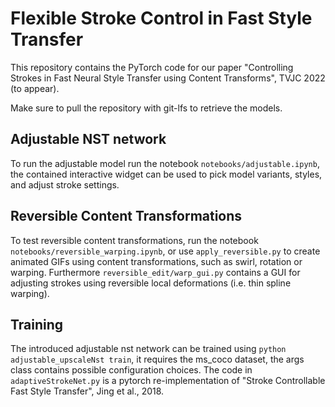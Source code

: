 # Flexible Stroke Control in Fast Style Transfer

This repository contains the PyTorch code for our paper "Controlling Strokes in Fast Neural Style Transfer using Content Transforms", TVJC 2022 (to appear).

Make sure to pull the repository with git-lfs to retrieve the models.

## Adjustable NST network
To run the adjustable model run the notebook `notebooks/adjustable.ipynb`, the contained interactive widget can be used to pick model variants, styles, and adjust stroke settings.

## Reversible Content Transformations
To test reversible content transformations, run the notebook `notebooks/reversible_warping.ipynb`, or use `apply_reversible.py` to create animated GIFs using content transformations, such as swirl, rotation or warping. Furthermore `reversible_edit/warp_gui.py` contains a GUI for adjusting strokes using reversible local deformations (i.e. thin spline warping).

## Training
The introduced adjustable nst network can be trained using `python adjustable_upscaleNst train`, it requires the ms_coco dataset, the args class contains possible configuration choices.
The code in `adaptiveStrokeNet.py` is a pytorch re-implementation of "Stroke Controllable Fast Style Transfer", Jing et al., 2018.


